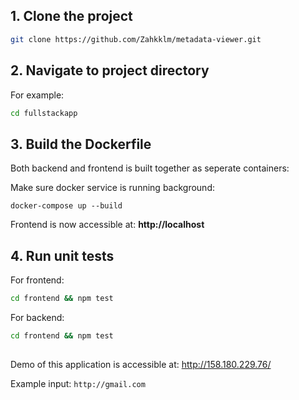 ## 1. Clone the project

```bash
git clone https://github.com/Zahkklm/metadata-viewer.git 
```

## 2. Navigate to project directory

For example:

```bash
cd fullstackapp 
```

## 3. Build the Dockerfile

Both backend and frontend is built together as seperate containers:

Make sure docker service is running background:

```docker
docker-compose up --build
```

Frontend is now accessible at: **http://localhost**

## 4. Run unit tests
For frontend:

```bash
cd frontend && npm test
```

For backend:
```bash
cd frontend && npm test
```

## 

Demo of this application is accessible at: http://158.180.229.76/

Example input: `http://gmail.com`

